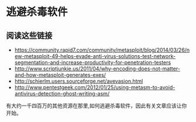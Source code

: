 # 逃避杀毒软件


## 阅读这些链接
* https://community.rapid7.com/community/metasploit/blog/2014/03/26/new-metasploit-49-helps-evade-anti-virus-solutions-test-network-segmentation-and-increase-productivity-for-penetration-testers
* http://www.scriptjunkie.us/2011/04/why-encoding-does-not-matter-and-how-metasploit-generates-exes/
* http://schierlm.users.sourceforge.net/avevasion.html
* http://www.pentestgeek.com/2012/01/25/using-metasm-to-avoid-antivirus-detection-ghost-writing-asm/

有大约一千四百万的其他资源在那里,如何逃避杀毒软件，因此有关文章应该让你开始。